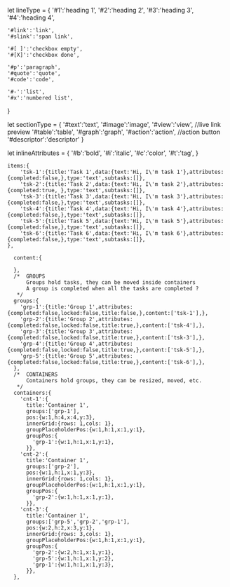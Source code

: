 let lineType = {
    '#1':'heading 1',
    '#2':'heading 2',
    '#3':'heading 3',
    '#4':'heading 4',

    '#link':'link',
    '#slink':'span link',

    '#[ ]':'checkbox empty',
    '#[X]':'checkbox done',

    '#p':'paragraph',
    '#quote':'quote',
    '#code':'code',

    '#-':'list',
    '#x':'numbered list',
}

let sectionType = {
    '#text':'text',
    '#image':'image',
    '#view':'view', //live link preview
    '#table':'table',
    '#graph':'graph',
    '#action':'action', //action button
    '#descriptor':'descriptor'
}

let inlineAttributes = {
    '#b':'bold',
    '#i':'italic',
    '#c':'color',
    '#t':'tag',
}


    items:{
        'tsk-1':{title:'Task 1',data:{text:'Hi, I\'m task 1'},attributes:{completed:false,},type:'text',subtasks:[]},
        'tsk-2':{title:'Task 2',data:{text:'Hi, I\'m task 2'},attributes:{completed:true, },type:'text',subtasks:[]},
        'tsk-3':{title:'Task 3',data:{text:'Hi, I\'m task 3'},attributes:{completed:false,},type:'text',subtasks:[]},
        'tsk-4':{title:'Task 4',data:{text:'Hi, I\'m task 4'},attributes:{completed:false,},type:'text',subtasks:[]},
        'tsk-5':{title:'Task 5',data:{text:'Hi, I\'m task 5'},attributes:{completed:false,},type:'text',subtasks:[]},
        'tsk-6':{title:'Task 6',data:{text:'Hi, I\'m task 6'},attributes:{completed:false,},type:'text',subtasks:[]},    
    },
    
      content:{
          
      },
      /*  GROUPS
          Groups hold tasks, they can be moved inside containers
          A group is completed when all the tasks are completed ?
       */
      groups:{
        'grp-1':{title:'Group 1',attributes:{completed:false,locked:false,title:false,},content:['tsk-1'],},
        'grp-2':{title:'Group 2',attributes:{completed:false,locked:false,title:true,},content:['tsk-4'],},
        'grp-3':{title:'Group 3',attributes:{completed:false,locked:false,title:true,},content:['tsk-3'],},
        'grp-4':{title:'Group 4',attributes:{completed:false,locked:false,title:true,},content:['tsk-5'],},
        'grp-5':{title:'Group 5',attributes:{completed:false,locked:false,title:true,},content:['tsk-6'],},
      },
      /*  CONTAINERS
          Containers hold groups, they can be resized, moved, etc.
       */
      containers:{
        'cnt-1':{
          title:'Container 1',
          groups:['grp-1'],
          pos:{w:1,h:4,x:4,y:3},
          innerGrid:{rows: 1,cols: 1},
          groupPlaceholderPos:{w:1,h:1,x:1,y:1},
          groupPos:{
            'grp-1':{w:1,h:1,x:1,y:1},
          }},
        'cnt-2':{
          title:'Container 1',
          groups:['grp-2'],
          pos:{w:1,h:1,x:1,y:3},
          innerGrid:{rows: 1,cols: 1},
          groupPlaceholderPos:{w:1,h:1,x:1,y:1},
          groupPos:{
            'grp-2':{w:1,h:1,x:1,y:1},
          }},
        'cnt-3':{
          title:'Container 1',
          groups:['grp-5','grp-2','grp-1'],
          pos:{w:2,h:2,x:3,y:1},
          innerGrid:{rows: 3,cols: 1},
          groupPlaceholderPos:{w:1,h:1,x:1,y:1},
          groupPos:{
            'grp-2':{w:2,h:1,x:1,y:1},
            'grp-5':{w:1,h:1,x:1,y:2},
            'grp-1':{w:1,h:1,x:1,y:3},
          }},
      },